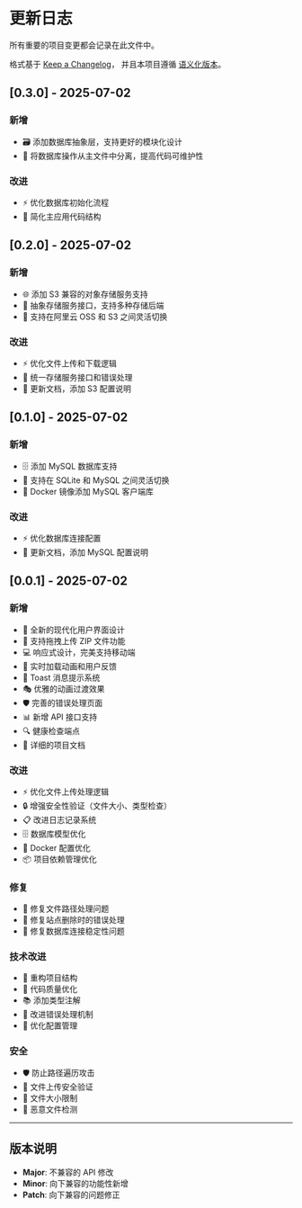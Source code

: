 # 更新日志

所有重要的项目变更都会记录在此文件中。

格式基于 [Keep a Changelog](https://keepachangelog.com/zh-CN/1.0.0/)，
并且本项目遵循 [语义化版本](https://semver.org/lang/zh-CN/)。

## [0.3.0] - 2025-07-02

### 新增
- 🗃️ 添加数据库抽象层，支持更好的模块化设计
- 🧩 将数据库操作从主文件中分离，提高代码可维护性

### 改进
- ⚡ 优化数据库初始化流程
- 🔧 简化主应用代码结构

## [0.2.0] - 2025-07-02

### 新增
- 🌐 添加 S3 兼容的对象存储服务支持
- 🧩 抽象存储服务接口，支持多种存储后端
- 🔄 支持在阿里云 OSS 和 S3 之间灵活切换

### 改进
- ⚡ 优化文件上传和下载逻辑
- 🔧 统一存储服务接口和错误处理
- 📝 更新文档，添加 S3 配置说明

## [0.1.0] - 2025-07-02

### 新增
- 🗄️ 添加 MySQL 数据库支持
- 🔄 支持在 SQLite 和 MySQL 之间灵活切换
- 🐳 Docker 镜像添加 MySQL 客户端库

### 改进
- ⚡ 优化数据库连接配置
- 📝 更新文档，添加 MySQL 配置说明

## [0.0.1] - 2025-07-02

### 新增
- 🎨 全新的现代化用户界面设计
- 🚀 支持拖拽上传 ZIP 文件功能
- 💻 响应式设计，完美支持移动端
- 🔄 实时加载动画和用户反馈
- 📱 Toast 消息提示系统
- 🎭 优雅的动画过渡效果
- 🛡️ 完善的错误处理页面
- 📊 新增 API 接口支持
- 🔍 健康检查端点
- 📝 详细的项目文档

### 改进
- ⚡ 优化文件上传处理逻辑
- 🔒 增强安全性验证（文件大小、类型检查）
- 📋 改进日志记录系统
- 🗄️ 数据库模型优化
- 🐳 Docker 配置优化
- 📦 项目依赖管理优化

### 修复
- 🐛 修复文件路径处理问题
- 🔧 修复站点删除时的错误处理
- 💾 修复数据库连接稳定性问题

### 技术改进
- 📁 重构项目结构
- 🧹 代码质量优化
- 📚 添加类型注解
- 🧪 改进错误处理机制
- 🔧 优化配置管理

### 安全
- 🛡️ 防止路径遍历攻击
- 🔐 文件上传安全验证
- 📏 文件大小限制
- 🚫 恶意文件检测

---

## 版本说明

- **Major**: 不兼容的 API 修改
- **Minor**: 向下兼容的功能性新增
- **Patch**: 向下兼容的问题修正 